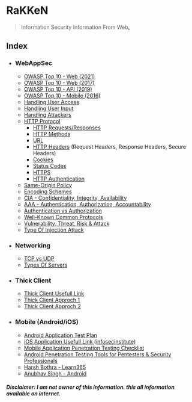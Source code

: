 # RaKKeN
> Information Security Information From Web[.](https://mega.nz/folder/fqhEESIL#-Gubr5CXIHMDnTz4pk-EzA)


## Index
- ### WebAppSec
  - [OWASP Top 10 - Web (2021)](https://owasp.org/Top10/) 
  - [OWASP Top 10 - Web (2017)](Index/OWASP_Web_Top_10.md) 
  - [OWASP Top 10 - API (2019)](Index/OWASP_API_Top_10.md)
  - [OWASP Top 10 - Mobile (2016)](Index/OWASP_Mobile_Top_10.md)
  - [Handling User Access](Index/Handling_User_Access.md)
  - [Handling User Input](Index/Handling_User_Input.md)
  - [Handling Attackers](Index/Handling_Attackers.md)
  - [HTTP Protocol](https://github.com/RakeshKengale/RaKKeN)
    - [HTTP Requests/Responses](Index/HTTP_Requests_Responses.md)
    - [HTTP Methods](Index/HTTP_Methods.md)
    - [URL](Index/URL.md)
    - [HTTP Headers](Index/HTTP_Headers.md) (Request Headers, Response Headers, Secure Headers)
    - [Cookies](Index/Cookies.md)
    - [Status Codes](Index/Status_Codes.md)
    - [HTTPS](Index/HTTPS.md)
    - [HTTP Authentication](Index/HTTP_Authentication.md)
  - [Same-Origin Policy](Index/Same-Origin_Policy.md)
  - [Encoding Schemes](Index/Encoding_Schemes.md)
  - [CIA - Confidentiality, Integrity, Availability](Index/CIA.md)
  - [AAA - Authentication, Authorization, Accountability](Index/AAA.md)
  - [Authentication vs Authorization](Index/Authentication_vs_Authorization.md)
  - [Well-Known Common Protocols](Index/Well-Known_Common_Protocols.md)
  - [Vulnerability, Threat, Risk & Attack](Index/Vulnerability_Threat_Risk_and_Attack.md)
  - [Type Of Injection Attack](Index/Type_Of_Injection_Attack.md)
  
  
- ### Networking
  - [TCP vs UDP](Index/TCP_vs_UDP.md) 
  - [Types Of Servers](Index/Types_of_Servers.md) 
  
- ### Thick Client
  - [Thick Client Usefull Link](Index/Thick_Client.md)
  - [Thick Client Approch 1](https://www.cobalt.io/blog/attacking-windows-applications-part-1)
  - [Thick Client Approch 2](https://www.cobalt.io/blog/attacking-windows-applications-part-2)

- ### Mobile (Android/iOS)
  - [Android Application Test Plan](https://rakeshkengale.github.io/Testplans-Android/)
  - [iOS Application Usefull Link (infosecinstitute)](Index/IOS_Application_security.md)
  - [Mobile Application Penetration Testing Checklist](https://mobexler.com/checklist.htm)
  - [Android Penetration Testing Tools for Pentesters & Security Professionals](Index/Android_Penetration_Testing_Tools_for_Pentesters_&_Security_Professionals.md)
  - [Harsh Bothra - Learn365](https://github.com/hacknologist/learn365)
  - [Anubhav Singh - Android](https://github.com/dn0m1n8tor/AndroidPentest101)


##### Disclaimer: I am not owner of this information. this all information available on internet. 
